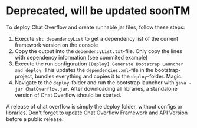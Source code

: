 # Deprecated, will be updated soonTM

To deploy Chat Overflow and create runnable jar files, follow these steps:

1. Execute `sbt dependencyList` to get a dependency list of the current framework version on the console
2. Copy the output into the `dependencyList.txt`-file. Only copy the lines with dependency information (see commited example)
3. Execute the run configuration `[Deploy] Generate Bootstrap Launcher and deploy`. This updates the `dependencies.xml`-file in the bootstrap-project, bundles everything and copies it to the `deploy`-folder. Magic.
4. Navigate to the `deploy`-folder and run the bootstrap launcher with `java -jar ChatOverflow.jar`. After downloading all libraries, a standalone version of Chat Overflow should be started.

A release of chat overflow is simply the deploy folder, without configs or libraries. Don't forget to update Chat Overflow Framework and API Version before a public release.